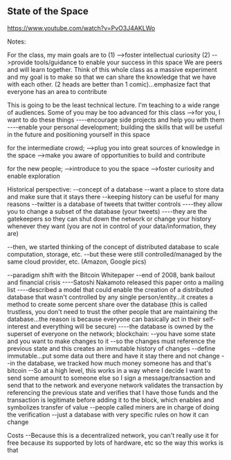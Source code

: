 ## State of the Space

https://www.youtube.com/watch?v=PvO3J4AKLWo

Notes:

For the class, my main goals are to 
(1) -->foster intellectual curiosity
(2) -->provide tools/guidance to enable your success in this space
We are peers and will learn together. Think of this whole class as a massive experiment and my goal is to make so that we can share the knowledge that we have with each other. (2 heads are better than 1 comic)...emphasize fact that everyone has an area to contribute

This is going to be the least technical lecture. I'm teaching to a wide range of audiences. Some of you may be too advanced for this class
-->for you, I want to do these things
----encourage side projects and help you with them
----enable your personal development; building the skills that will be useful in the future and positioning yourself in this space

for the intermediate crowd;
-->plug you into great sources of knowledge in the space
-->make you aware of opportunities to build and contribute

for the new people;
-->introduce to you the space
-->foster curiosity and enable exploration

Historical perspective:
--concept of a database
--want a place to store data and make sure that it stays there
--keeping history can be useful for many reasons
--twitter is a database of tweets that twitter controls
----they allow you to change a subset of the database (your tweets) 
----they are the gatekeepers so they can shut down the network or change your history whenever they want (you are not in control of your data/information, they are)

--then, we started thinking of the concept of distributed database to scale computation, storage, etc.
--but these were still controlled/managed by the same cloud provider, etc. (Amazon, Google pics)

--paradigm shift with the Bitcoin Whitepaper
--end of 2008, bank bailout and financial crisis
----Satoshi Nakamoto released this paper onto a mailing list
----described a model that could enable the creation of a distributed database that wasn't controlled by 
any single person/entity...it creates a method to create some percent share over the database (this is called trustless, you don't need to trust the other people that are maintaining the database...the reason is because everyone can basically act in their self-interest and everything will be secure)
----the database is owned by the superset of everyone on the network; 
blockchain:
--you have some state and you want to make changes to it
--so the changes must reference the previous state and this creates an immutable history of changes
--define immutable...put some data out there and have it stay there and not change
--in the database, we tracked how much money someone has and that's bitcoin
--So at a high level, this works in a way where I decide I want to send some amount to someone else so I sign a message/transaction and send that to the network and everyone network validates the transaction by referencing the previous state and verifies that I have those funds and the transaction is legitimate before adding it to the block, which enables and symbolizes transfer of value
--people called miners are in charge of doing the verification
--just a database with very specific rules on how it can change


Costs
--Because this is a decentralized network, you can't really use it for free because its supported by lots of hardware, etc so the way this works is that 


